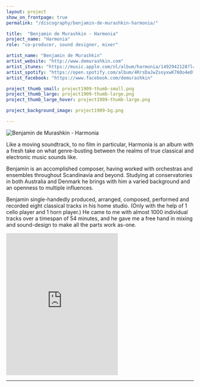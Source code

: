 ```yaml
---
layout: project
show_on_frontpage: true
permalink: "/discography/benjamin-de-murashkin-harmonia/"

title:  "Benjamin de Murashkin - Harmonia"
project_name: "Harmonia"
role: "co-producer, sound designer, mixer"

artist_name: "Benjamin de Murashkin"
artist_website: "http://www.demurashkin.com"
artist_itunes: "https://music.apple.com/nl/album/harmonia/1492942128?l=en"
artist_spotify: "https://open.spotify.com/album/4RrsDaJwZsoyxwK76Oo4eO?si=rj-aKP2zRMmlnlulnH5OvA"
artist_facebook: "https://www.facebook.com/demurashkin"

project_thumb_small: project1909-thumb-small.png
project_thumb_large: project1909-thumb-large.png
project_thumb_large_hover: project1909-thumb-large.png

project_background_image: project1909-bg.png

---
```


![Benjamin de Murashkin - Harmonia](../../img/project1909-image01.png)

Like a moving soundtrack, to no film in particular, Harmonia is an album with a fresh take on what genre-busting between the realms of true classical and electronic music sounds like. 

Benjamin is an accomplished composer, having worked with orchestras and ensembles throughout Scandinavia and beyond. Studying at conservatories in both Australia and Denmark he brings with him a varied background and an openness to multiple influences.

Benjamin single-handedly produced, arranged, composed, performed and recorded eight classical tracks in his home studio. (Only with the help of 1 cello player and 1 horn player.) He came to me with almost 1000 individual tracks over a timespan of 54 minutes, and he gave me a free hand in mixing and sound-design to make all the parts work as-one. 

<iframe src="https://open.spotify.com/embed/album/4RrsDaJwZsoyxwK76Oo4eO" width="300" height="380" frameborder="0" allowtransparency="true" allow="encrypted-media"></iframe>

---